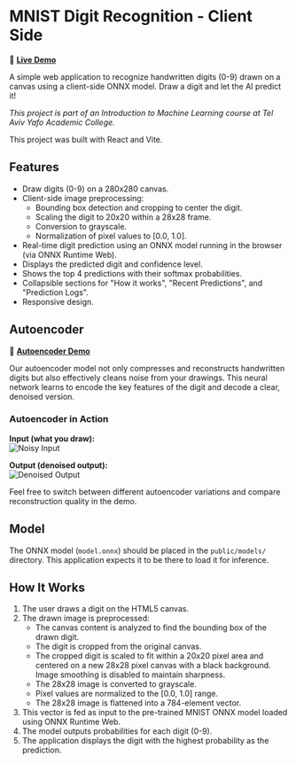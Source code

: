# MNIST Digit Recognition - Client Side

🔗 **[Live Demo](https://renanbazinin.github.io/MNIST-Client-Side/)**

A simple web application to recognize handwritten digits (0-9) drawn on a canvas using a client-side ONNX model. Draw a digit and let the AI predict it!

*This project is part of an Introduction to Machine Learning course at Tel Aviv Yafo Academic College.*

This project was built with React and Vite.

## Features

*   Draw digits (0-9) on a 280x280 canvas.
*   Client-side image preprocessing:
    *   Bounding box detection and cropping to center the digit.
    *   Scaling the digit to 20x20 within a 28x28 frame.
    *   Conversion to grayscale.
    *   Normalization of pixel values to [0.0, 1.0].
*   Real-time digit prediction using an ONNX model running in the browser (via ONNX Runtime Web).
*   Displays the predicted digit and confidence level.
*   Shows the top 4 predictions with their softmax probabilities.
*   Collapsible sections for "How it works", "Recent Predictions", and "Prediction Logs".
*   Responsive design.

## Autoencoder

🔗 **[Autoencoder Demo](https://renanbazinin.github.io/MNIST-Client-Side/#/encoder)**

Our autoencoder model not only compresses and reconstructs handwritten digits but also effectively cleans noise from your drawings. This neural network learns to encode the key features of the digit and decode a clear, denoised version.

### Autoencoder in Action
**Input (what you draw):**  
![Noisy Input](https://i.imgur.com/zSvrVLz.png)  

**Output (denoised output):**  
![Denoised Output](https://i.imgur.com/7oOhWwp.png)

Feel free to switch between different autoencoder variations and compare reconstruction quality in the demo.




## Model

The ONNX model (`model.onnx`) should be placed in the `public/models/` directory. This application expects it to be there to load it for inference.

## How It Works

1.  The user draws a digit on the HTML5 canvas.
2.  The drawn image is preprocessed:
    *   The canvas content is analyzed to find the bounding box of the drawn digit.
    *   The digit is cropped from the original canvas.
    *   The cropped digit is scaled to fit within a 20x20 pixel area and centered on a new 28x28 pixel canvas with a black background. Image smoothing is disabled to maintain sharpness.
    *   The 28x28 image is converted to grayscale.
    *   Pixel values are normalized to the [0.0, 1.0] range.
    *   The 28x28 image is flattened into a 784-element vector.
3.  This vector is fed as input to the pre-trained MNIST ONNX model loaded using ONNX Runtime Web.
4.  The model outputs probabilities for each digit (0-9).
5.  The application displays the digit with the highest probability as the prediction.

